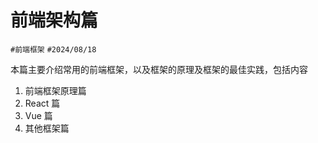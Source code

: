 
# 前端架构篇

`#前端框架` `#2024/08/18`

本篇主要介绍常用的前端框架，以及框架的原理及框架的最佳实践，包括内容

1. 前端框架原理篇
2. React 篇
3. Vue 篇
4. 其他框架篇

